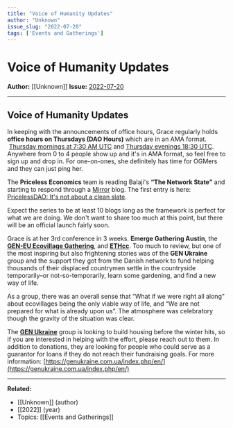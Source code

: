 ```yaml
---
title: "Voice of Humanity Updates"
author: "Unknown"
issue_slug: "2022-07-20"
tags: ['Events and Gatherings']
---
```


# Voice of Humanity Updates

**Author:** [[Unknown]]
**Issue:** [2022-07-20](https://plex.collectivesensecommons.org/2022-07-20/)

---

## Voice of Humanity Updates
In keeping with the announcements of office hours, Grace regularly holds **office hours on Thursdays (DAO Hours)** which are in an AMA format.  [Thursday mornings at 7:30 AM UTC](https://us02web.zoom.us/meeting/register/tZEkc-6rqzspG9XYlHPsBwZG9i-5gYfhpmVV) and [Thursday evenings 18:30 UTC](https://us02web.zoom.us/meeting/register/tZAtf-qspz4uE92HY5e3inRJvXxW8d0gimAx). Anywhere from 0 to 4 people show up and it's in AMA format, so feel free to sign up and drop in. For one-on-ones, she definitely has time for OGMers and they can just ping her.

The **Priceless Economics** team is reading Balaji's **“The Network State”** and starting to respond through a [Mirror](https://mirror.xyz/) blog. The first entry is here: [PricelessDAO: It's not about a clean slate](https://mirror.xyz/gracedao.eth/2H5SEJGFUSnpRUiaNgzDHqmOF_vyzvPM_1XS75pPEEs).   

Expect the series to be at least 10 blogs long as the framework is perfect for what we are doing. We don't want to share too much at this point, but there will be an official launch fairly soon.

Grace is at her 3rd conference in 3 weeks. **Emerge Gathering Austin**, the **[GEN-EU Ecovillage Gathering](https://ecovillagegathering.org/)**, and **[ETHcc](https://ethcc.io/)**. Too much to review, but one of the most inspiring but also frightening stories was of the **GEN Ukraine** group and the support they got from the Danish network to fund helping thousands of their displaced countrymen settle in the countryside temporarily–or not-so-temporarily, learn some gardening, and find a new way of life.

As a group, there was an overall sense that “What if we were right all along” about ecovillages being the only viable way of life, and “We are not prepared for what is already upon us”. The atmosphere was celebratory though the gravity of the situation was clear.

The **[GEN Ukraine](https://genukraine.com.ua/index.php/en/)** group is looking to build housing before the winter hits, so if you are interested in helping with the effort, please reach out to them. In addition to donations, they are looking for people who could serve as a guarantor for loans if they do not reach their fundraising goals. For more information: [https://genukraine.com.ua/index.php/en/](https://genukraine.com.ua/index.php/en/)

---

**Related:**
- [[Unknown]] (author)
- [[2022]] (year)
- Topics: [[Events and Gatherings]]

